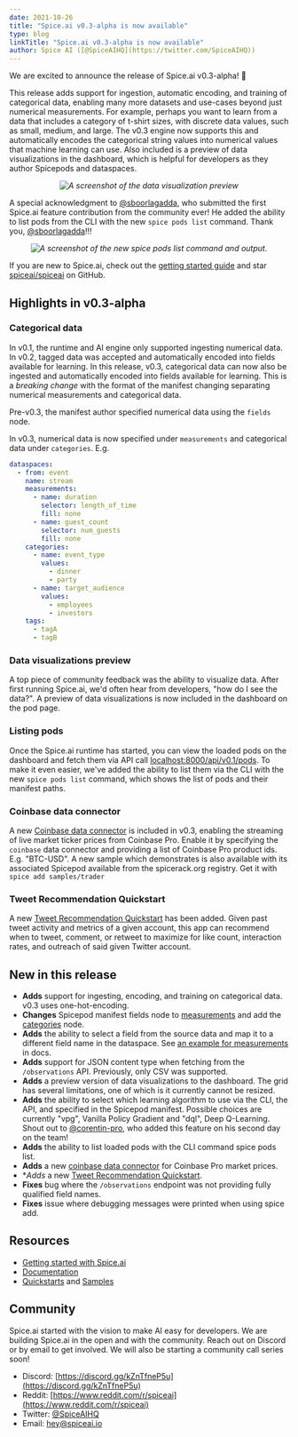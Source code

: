 ```yaml
---
date: 2021-10-26
title: "Spice.ai v0.3-alpha is now available"
type: blog
linkTitle: "Spice.ai v0.3-alpha is now available"
author: Spice AI ([@SpiceAIHQ](https://twitter.com/SpiceAIHQ))
---
```


We are excited to announce the release of Spice.ai v0.3-alpha! 🎉

This release adds support for ingestion, automatic encoding, and training of categorical data, enabling many more datasets and use-cases beyond just numerical measurements. For example, perhaps you want to learn from a data that includes a category of t-shirt sizes, with discrete data values, such as small, medium, and large. The v0.3 engine now supports this and automatically encodes the categorical string values into numerical values that machine learning can use. Also included is a preview of data visualizations in the dashboard, which is helpful for developers as they author Spicepods and dataspaces.

<div style="display: flex; justify-content: center;">
  <img style="max-width: 500px;" src="https://user-images.githubusercontent.com/80174/138641533-612d1541-a90e-4279-b4f9-2872e02619d6.png" />
  <em>A screenshot of the data visualization preview</em>
</div>

A special acknowledgment to [@sboorlagadda](https://github.com/sboorlagadda), who submitted the first Spice.ai feature contribution from the community ever! He added the ability to list pods from the CLI with the new `spice pods list` command. Thank you, [@sboorlagadda](https://github.com/sboorlagadda)!!!

<div style="display: flex; justify-content: center;">
  <img style="max-width: 500px;" src="https://user-images.githubusercontent.com/80174/138642457-a8f254ce-6b4f-4836-b921-f0eb0feadeab.png" />
  <em>A screenshot of the new spice pods list command and output.</em>
</div>

If you are new to Spice.ai, check out the [getting started guide](https://docs.spiceai.org/getting-started/) and star [spiceai/spiceai](https://github.com/spiceai/spiceai) on GitHub.

## Highlights in v0.3-alpha

### Categorical data

In v0.1, the runtime and AI engine only supported ingesting numerical data. In v0.2, tagged data was accepted and automatically encoded into fields available for learning. In this release, v0.3, categorical data can now also be ingested and automatically encoded into fields available for learning. This is a *breaking change* with the format of the manifest changing separating numerical measurements and categorical data.

Pre-v0.3, the manifest author specified numerical data using the `fields` node.

In v0.3, numerical data is now specified under `measurements` and categorical data under `categories`. E.g.

```yaml
dataspaces:
  - from: event
    name: stream
    measurements:
      - name: duration
        selector: length_of_time
        fill: none
      - name: guest_count
        selector: num_guests
        fill: none
    categories:
      - name: event_type
        values:
          - dinner
          - party
      - name: target_audience
        values:
          - employees
          - investors
    tags:
      - tagA
      - tagB
```

### Data visualizations preview

A top piece of community feedback was the ability to visualize data. After first running Spice.ai, we'd often hear from developers, "how do I see the data?". A preview of data visualizations is now included in the dashboard on the pod page.

### Listing pods

Once the Spice.ai runtime has started, you can view the loaded pods on the dashboard and fetch them via API call [localhost:8000/api/v0.1/pods](http://localhost:8000/api/v0.1/pods). To make it even easier, we've added the ability to list them via the CLI with the new `spice pods list` command, which shows the list of pods and their manifest paths.

### Coinbase data connector

A new [Coinbase data connector](https://github.com/spiceai/data-components-contrib/blob/trunk/dataconnectors/coinbase/README.md) is included in v0.3, enabling the streaming of live market ticker prices from Coinbase Pro. Enable it by specifying the `coinbase` data connector and providing a list of Coinbase Pro product ids. E.g. "BTC-USD". A new sample which demonstrates is also available with its associated Spicepod available from the spicerack.org registry. Get it with `spice add samples/trader`

### Tweet Recommendation Quickstart

A new [Tweet Recommendation Quickstart](https://github.com/spiceai/quickstarts/blob/trunk/tweet-recommendation/README.md) has been added. Given past tweet activity and metrics of a given account, this app can recommend when to tweet, comment, or retweet to maximize for like count, interaction rates, and outreach of said given Twitter account.

## New in this release

- **Adds** support for ingesting, encoding, and training on categorical data. v0.3 uses one-hot-encoding.
- **Changes** Spicepod manifest fields node to [measurements](docs.spiceai.org/reference/pod/#dataspacesmeasurements) and add the [categories](docs.spiceai.org/reference/pod/#dataspacescategories) node.
- **Adds** the ability to select a field from the source data and map it to a different field name in the dataspace. See [an example for measurements](docs.spiceai.org/reference/pod/#dataspacesmeasurementsselector) in docs.
- **Adds** support for JSON content type when fetching from the `/observations` API. Previously, only CSV was supported.
- **Adds** a preview version of data visualizations to the dashboard. The grid has several limitations, one of which is it currently cannot be resized.
- **Adds** the ability to select which learning algorithm to use via the CLI, the API, and specified in the Spicepod manifest. Possible choices are currently "vpg", Vanilla Policy Gradient and "dql", Deep Q-Learning. Shout out to [@corentin-pro](https://github.com/corentin-pro), who added this feature on his second day on the team!
- **Adds** the ability to list loaded pods with the CLI command spice pods list.
- **Adds** a new [coinbase data connector](https://github.com/spiceai/data-components-contrib/blob/trunk/dataconnectors/coinbase/README.md) for Coinbase Pro market prices.
- **Adds* a new [Tweet Recommendation Quickstart](https://github.com/spiceai/quickstarts/blob/trunk/tweet-recommendation/README.md).
- **Fixes** bug where the `/observations` endpoint was not providing fully qualified field names.
- **Fixes** issue where debugging messages were printed when using spice add.

## Resources

- [Getting started with Spice.ai](https://docs.spiceai.org/getting-started/)
- [Documentation](https://docs.spiceai.org/)
- [Quickstarts](https://github.com/spiceai/quickstarts/blob/trunk/README.md) and [Samples](https://github.com/spiceai/samples/blob/trunk/README.md)

## Community

Spice.ai started with the vision to make AI easy for developers. We are building Spice.ai in the open and with the community. Reach out on Discord or by email to get involved. We will also be starting a community call series soon!

- Discord: [https://discord.gg/kZnTfneP5u](https://discord.gg/kZnTfneP5u)
- Reddit: [https://www.reddit.com/r/spiceai](https://www.reddit.com/r/spiceai)
- Twitter: [@SpiceAIHQ](https://twitter.com/spiceaihq)
- Email: [hey@spiceai.io](mailto:team@spiceai.io)
